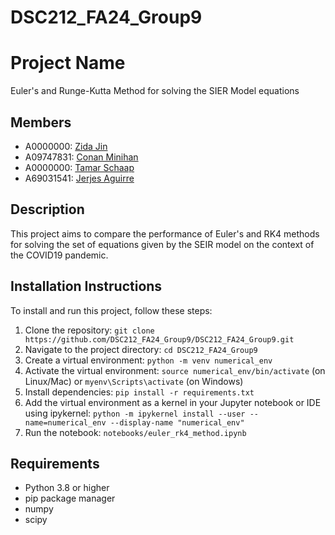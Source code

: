 # DSC212_FA24_Group9
# Project Name
Euler's and Runge-Kutta Method for solving the SIER Model equations

## Members
- A0000000: [Zida Jin]()
- A09747831: [Conan Minihan](https://github.com/ConanMinihan)
- A0000000: [Tamar Schaap]()
- A69031541: [Jerjes Aguirre](https://github.com/Jerjes0)

## Description
This project aims to compare the performance of Euler's and RK4 methods for solving the set of equations given by the SEIR model on the context of the COVID19 pandemic.

## Installation Instructions
To install and run this project, follow these steps:

1. Clone the repository: `git clone https://github.com/DSC212_FA24_Group9/DSC212_FA24_Group9.git`
2. Navigate to the project directory: `cd DSC212_FA24_Group9`
3. Create a virtual environment: `python -m venv numerical_env`
4. Activate the virtual environment: `source numerical_env/bin/activate` (on Linux/Mac) or `myenv\Scripts\activate` (on Windows)
5. Install dependencies: `pip install -r requirements.txt`
6. Add the virtual environment as a kernel in your Jupyter notebook or IDE using ipykernel: `python -m ipykernel install --user --name=numerical_env --display-name "numerical_env"`
7. Run the notebook: `notebooks/euler_rk4_method.ipynb`

## Requirements
- Python 3.8 or higher
- pip package manager
- numpy
- scipy

